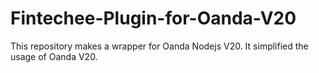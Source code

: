# Fintechee-Plugin-for-Oanda-V20
This repository makes a wrapper for Oanda Nodejs V20. It simplified the usage of Oanda V20.
